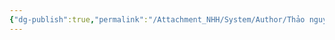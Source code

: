 ```yaml
---
{"dg-publish":true,"permalink":"/Attachment_NHH/System/Author/Thảo nguyễn/","dgPassFrontmatter":true,"noteIcon":"2","created":"2024-01-19T05:28:12.747+07:00","updated":"2023-12-27T13:26:00.000+07:00"}
---
```


